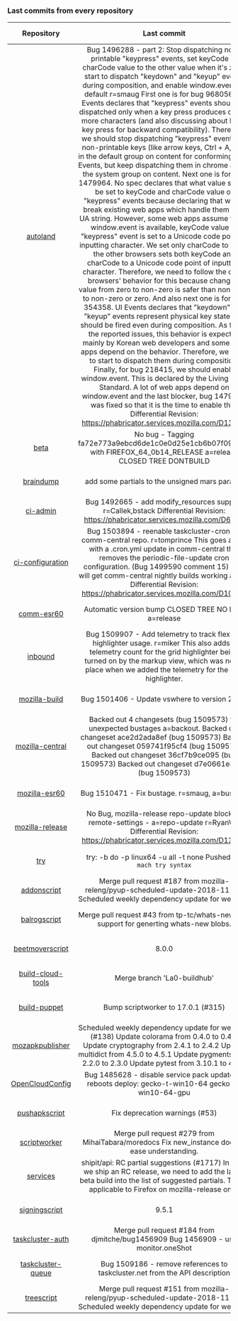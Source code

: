 ###  Last commits from every repository
|      Repository      |                   Last commit               |    Deploy time       | 
|:--------------------:|:-------------------------------------------:|:--------------------:| 
|[autoland](https://github.com/Akhliskun/firefox-infra-changelog/blob/master/hg_files/autoland.md)|Bug 1496288 - part 2: Stop dispatching non-printable "keypress" events, set keyCode or charCode value to the other value when it's zero, start to dispatch "keydown" and "keyup" events during composition, and enable window.event by default r=smaug  First one is for bug 968056.  UI Events declares that "keypress" events should be dispatched only when a key press produces one or more characters (and also discussing about Enter key press for backward compatibility).  Therefore, we should stop dispatching "keypress" events for non-printable keys (like arrow keys, Ctrl + A, etc) in the default group on content for conforming to UI Events, but keep dispatching them in chrome and in the system group on content.  Next one is for bug 1479964.  No spec declares that what value should be set to keyCode and charCode value of "keypress" events because declaring that would break existing web apps which handle them with UA string.  However, some web apps assume that if window.event is available, keyCode value of "keypress" event is set to a Unicode code point of inputting character.  We set only charCode to it, but the other browsers sets both keyCode and charCode to a Unicode code point of inputting character.  Therefore, we need to follow the other browsers' behavior for this because changing value from zero to non-zero is safer than non-zero to non-zero or zero.  And also next one is for bug 354358.  UI Events declares that "keydown" and "keyup" events represent physical key state and should be fired even during composition.  As far as the reported issues, this behavior is expected mainly by Korean web developers and some web apps depend on the behavior.  Therefore, we need to start to dispatch them during composition.  Finally, for bug 218415, we should enable window.event.  This is declared by the Living DOM Standard.  A lot of web apps depend on window.event and the last blocker, bug 1479964 was fixed so that it is the time to enable this.  Differential Revision: https://phabricator.services.mozilla.com/D13376|2018-11-29 15:18:17|
|[beta](https://github.com/Akhliskun/firefox-infra-changelog/blob/master/hg_files/beta.md)|No bug - Tagging fa72e773a9ebcd6de1c0e0d25e1cb6b07f09b6e8 with FIREFOX_64_0b14_RELEASE a=release CLOSED TREE DONTBUILD|2018-11-29 16:30:14|
|[braindump](https://github.com/Akhliskun/firefox-infra-changelog/blob/master/hg_files/braindump.md)|add some partials to the unsigned mars params|2018-11-16 03:03:39|
|[ci-admin](https://github.com/Akhliskun/firefox-infra-changelog/blob/master/hg_files/ci-admin.md)|Bug 1492665 - add modify_resources support r=Callek,bstack  Differential Revision: https://phabricator.services.mozilla.com/D6933|2018-10-22 17:52:14|
|[ci-configuration](https://github.com/Akhliskun/firefox-infra-changelog/blob/master/hg_files/ci-configuration.md)|Bug 1503894 - reenable taskcluster-cron for comm-central repo. r=tomprince  This goes along with a .cron.yml update in comm-central that removes the periodic-file-update cron configuration. (Bug 1499590 comment 15)  This will get comm-central nightly builds working again.  Differential Revision: https://phabricator.services.mozilla.com/D10959|2018-11-06 21:44:29|
|[comm-esr60](https://github.com/Akhliskun/firefox-infra-changelog/blob/master/hg_files/comm-esr60.md)|Automatic version bump CLOSED TREE NO BUG a=release|2018-11-29 23:29:47|
|[inbound](https://github.com/Akhliskun/firefox-infra-changelog/blob/master/hg_files/inbound.md)|Bug 1509907 - Add telemetry to track flexbox highlighter usage. r=miker  This also adds a telemetry count for the grid highlighter being turned on by the markup view, which was not in place when we added the telemetry for the grid highlighter.|2018-11-29 23:45:43|
|[mozilla-build](https://github.com/Akhliskun/firefox-infra-changelog/blob/master/hg_files/mozilla-build.md)|Bug 1501406 - Update vswhere to version 2.5.2.|2018-10-23 19:12:46|
|[mozilla-central](https://github.com/Akhliskun/firefox-infra-changelog/blob/master/hg_files/mozilla-central.md)|Backed out 4 changesets (bug 1509573) for unexpected bustages a=backout.  Backed out changeset ace2d2ada8ef (bug 1509573) Backed out changeset 059741f95cf4 (bug 1509573) Backed out changeset 36cf7b9ce095 (bug 1509573) Backed out changeset d7e0661e34c2 (bug 1509573)|2018-11-29 23:40:06|
|[mozilla-esr60](https://github.com/Akhliskun/firefox-infra-changelog/blob/master/hg_files/mozilla-esr60.md)|Bug 1510471 - Fix bustage. r=smaug, a=bustage|2018-11-29 16:26:50|
|[mozilla-release](https://github.com/Akhliskun/firefox-infra-changelog/blob/master/hg_files/mozilla-release.md)|No Bug, mozilla-release repo-update blocklist remote-settings - a=repo-update r=RyanVM  Differential Revision: https://phabricator.services.mozilla.com/D13382|2018-11-29 10:08:27|
|[try](https://github.com/Akhliskun/firefox-infra-changelog/blob/master/hg_files/try.md)|try: -b do -p linux64 -u all -t none  Pushed via `mach try syntax` |2018-11-30 00:53:21|
|[addonscript](https://github.com/Akhliskun/firefox-infra-changelog/blob/master/git_files/addonscript.md)|Merge pull request #187 from mozilla-releng/pyup-scheduled-update-2018-11-28  Scheduled weekly dependency update for week 47|2018-11-28 14:45:11|
|[balrogscript](https://github.com/Akhliskun/firefox-infra-changelog/blob/master/git_files/balrogscript.md)|Merge pull request #43 from tp-tc/whats-new  Add support for generting whats-new blobs.|2018-11-26 19:59:40|
|[beetmoverscript](https://github.com/Akhliskun/firefox-infra-changelog/blob/master/git_files/beetmoverscript.md)|8.0.0|2018-11-28 01:08:55|
|[build-cloud-tools](https://github.com/Akhliskun/firefox-infra-changelog/blob/master/git_files/build-cloud-tools.md)|Merge branch 'La0-buildhub'|2018-11-29 02:03:48|
|[build-puppet](https://github.com/Akhliskun/firefox-infra-changelog/blob/master/git_files/build-puppet.md)|Bump scriptworker to 17.0.1 (#315)|2018-11-29 17:12:10|
|[mozapkpublisher](https://github.com/Akhliskun/firefox-infra-changelog/blob/master/git_files/mozapkpublisher.md)|Scheduled weekly dependency update for week 47 (#138)    Update colorama from 0.4.0 to 0.4.1    Update cryptography from 2.4.1 to 2.4.2    Update multidict from 4.5.0 to 4.5.1    Update pygments from 2.2.0 to 2.3.0    Update pytest from 3.10.1 to 4.0.1|2018-11-28 13:26:37|
|[OpenCloudConfig](https://github.com/Akhliskun/firefox-infra-changelog/blob/master/git_files/OpenCloudConfig.md)|Bug 1485628 - disable service pack updates & reboots  deploy: gecko-t-win10-64 gecko-t-win10-64-gpu|2018-11-28 17:27:08|
|[pushapkscript](https://github.com/Akhliskun/firefox-infra-changelog/blob/master/git_files/pushapkscript.md)|Fix deprecation warnings (#53)|2018-11-27 09:12:10|
|[scriptworker](https://github.com/Akhliskun/firefox-infra-changelog/blob/master/git_files/scriptworker.md)|Merge pull request #279 from MihaiTabara/moredocs  Fix new_instance docs to ease understanding.|2018-11-29 21:03:07|
|[services](https://github.com/Akhliskun/firefox-infra-changelog/blob/master/git_files/services.md)|shipit/api: RC partial suggestions (#1717)  In case we ship an RC release, we need to add the latest beta build into  the list of suggested partials. This is applicable to Firefox on  mozilla-release only.|2018-11-29 20:30:59|
|[signingscript](https://github.com/Akhliskun/firefox-infra-changelog/blob/master/git_files/signingscript.md)|9.5.1|2018-11-23 12:48:01|
|[taskcluster-auth](https://github.com/Akhliskun/firefox-infra-changelog/blob/master/git_files/taskcluster-auth.md)|Merge pull request #184 from djmitche/bug1456909  Bug 1456909 - use monitor.oneShot|2018-11-26 22:08:53|
|[taskcluster-queue](https://github.com/Akhliskun/firefox-infra-changelog/blob/master/git_files/taskcluster-queue.md)|Bug 1509186 - remove references to taskcluster.net from the API description|2018-11-26 18:08:58|
|[treescript](https://github.com/Akhliskun/firefox-infra-changelog/blob/master/git_files/treescript.md)|Merge pull request #151 from mozilla-releng/pyup-scheduled-update-2018-11-28  Scheduled weekly dependency update for week 47|2018-11-28 14:45:06|
